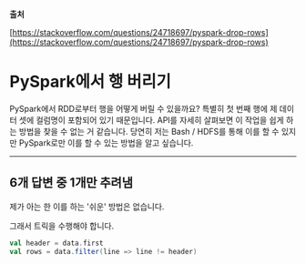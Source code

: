 **출처**

[https://stackoverflow.com/questions/24718697/pyspark-drop-rows](https://stackoverflow.com/questions/24718697/pyspark-drop-rows)

# PySpark에서 행 버리기

PySpark에서 RDD로부터 행을 어떻게 버릴 수 있을까요? 특별히 첫 번째 행에 제 데이터 셋에 컬럼명이 포함되어 있기 때문입니다. API를 자세히 살펴보면 이 작업을 쉽게 하는 방법을 찾을 수 없는 거 같습니다. 당연히 저는 Bash / HDFS를 통해 이를 할 수 있지만 PySpark로만 이를 할 수 있는 방법을 알고 싶습니다.

---

## 6개 답변 중 1개만 추려냄

제가 아는 한 이를 하는 '쉬운' 방법은 없습니다.

그래서 트릭을 수행해야 합니다.

```scala
val header = data.first
val rows = data.filter(line => line != header)
```
